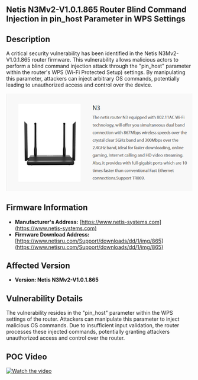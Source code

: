 ## Netis N3Mv2-V1.0.1.865 Router Blind Command Injection in pin_host Parameter in WPS Settings

## Description

A critical security vulnerability has been identified in the Netis N3Mv2-V1.0.1.865 router firmware. This vulnerability allows malicious actors to perform a blind command injection attack through the "pin_host" parameter within the router's WPS (Wi-Fi Protected Setup) settings. By manipulating this parameter, attackers can inject arbitrary OS commands, potentially leading to unauthorized access and control over the device.

![Router](images/1.png)

## Firmware Information

- **Manufacturer's Address:** [https://www.netis-systems.com](https://www.netis-systems.com)
- **Firmware Download Address:** [https://www.netisru.com/Support/downloads/dd/1/img/865](https://www.netisru.com/Support/downloads/dd/1/img/865)

## Affected Version

- **Version: Netis N3Mv2-V1.0.1.865**

## Vulnerability Details

The vulnerability resides in the "pin_host" parameter within the WPS settings of the router. Attackers can manipulate this parameter to inject malicious OS commands. Due to insufficient input validation, the router processes these injected commands, potentially granting attackers unauthorized access and control over the router.

## POC Video

[![Watch the video](https://img.youtube.com/vi/IxfQg_3SV9o/maxresdefault.jpg)](https://youtu.be/IxfQg_3SV9o)
